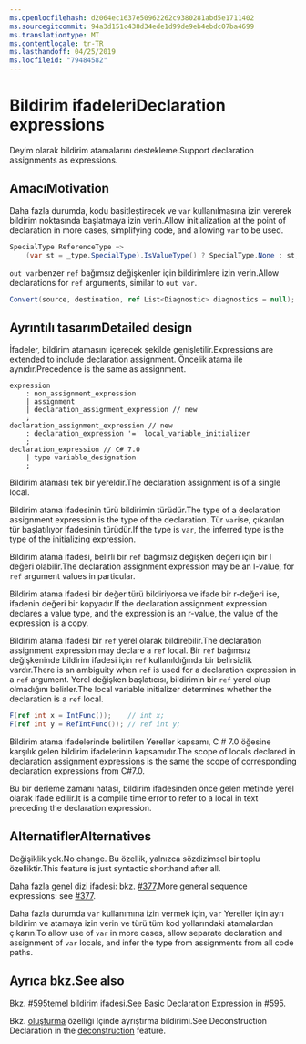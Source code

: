 ```yaml
---
ms.openlocfilehash: d2064ec1637e50962262c9380281abd5e1711402
ms.sourcegitcommit: 94a3d151c438d34ede1d99de9eb4ebdc07ba4699
ms.translationtype: MT
ms.contentlocale: tr-TR
ms.lasthandoff: 04/25/2019
ms.locfileid: "79484582"
---
```

# <a name="declaration-expressions"></a><span data-ttu-id="3d3f5-101">Bildirim ifadeleri</span><span class="sxs-lookup"><span data-stu-id="3d3f5-101">Declaration expressions</span></span>

<span data-ttu-id="3d3f5-102">Deyim olarak bildirim atamalarını destekleme.</span><span class="sxs-lookup"><span data-stu-id="3d3f5-102">Support declaration assignments as expressions.</span></span>

## <a name="motivation"></a><span data-ttu-id="3d3f5-103">Amacı</span><span class="sxs-lookup"><span data-stu-id="3d3f5-103">Motivation</span></span>
[motivation]: #motivation

<span data-ttu-id="3d3f5-104">Daha fazla durumda, kodu basitleştirecek ve `var` kullanılmasına izin vererek bildirim noktasında başlatmaya izin verin.</span><span class="sxs-lookup"><span data-stu-id="3d3f5-104">Allow initialization at the point of declaration in more cases, simplifying code, and allowing `var` to be used.</span></span>

```csharp
SpecialType ReferenceType =>
    (var st = _type.SpecialType).IsValueType() ? SpecialType.None : st;
```

<span data-ttu-id="3d3f5-105">`out var`benzer `ref` bağımsız değişkenler için bildirimlere izin verin.</span><span class="sxs-lookup"><span data-stu-id="3d3f5-105">Allow declarations for `ref` arguments, similar to `out var`.</span></span>

```csharp
Convert(source, destination, ref List<Diagnostic> diagnostics = null);
```

## <a name="detailed-design"></a><span data-ttu-id="3d3f5-106">Ayrıntılı tasarım</span><span class="sxs-lookup"><span data-stu-id="3d3f5-106">Detailed design</span></span>
[design]: #detailed-design

<span data-ttu-id="3d3f5-107">İfadeler, bildirim atamasını içerecek şekilde genişletilir.</span><span class="sxs-lookup"><span data-stu-id="3d3f5-107">Expressions are extended to include declaration assignment.</span></span> <span data-ttu-id="3d3f5-108">Öncelik atama ile aynıdır.</span><span class="sxs-lookup"><span data-stu-id="3d3f5-108">Precedence is the same as assignment.</span></span>

```antlr
expression
    : non_assignment_expression
    | assignment
    | declaration_assignment_expression // new
    ;
declaration_assignment_expression // new
    : declaration_expression '=' local_variable_initializer
    ;
declaration_expression // C# 7.0
    | type variable_designation
    ;
```

<span data-ttu-id="3d3f5-109">Bildirim ataması tek bir yereldir.</span><span class="sxs-lookup"><span data-stu-id="3d3f5-109">The declaration assignment is of a single local.</span></span>

<span data-ttu-id="3d3f5-110">Bildirim atama ifadesinin türü bildirimin türüdür.</span><span class="sxs-lookup"><span data-stu-id="3d3f5-110">The type of a declaration assignment expression is the type of the declaration.</span></span>
<span data-ttu-id="3d3f5-111">Tür `var`ise, çıkarılan tür başlatılıyor ifadesinin türüdür.</span><span class="sxs-lookup"><span data-stu-id="3d3f5-111">If the type is `var`, the inferred type is the type of the initializing expression.</span></span> 

<span data-ttu-id="3d3f5-112">Bildirim atama ifadesi, belirli bir `ref` bağımsız değişken değeri için bir l değeri olabilir.</span><span class="sxs-lookup"><span data-stu-id="3d3f5-112">The declaration assignment expression may be an l-value, for `ref` argument values in particular.</span></span>

<span data-ttu-id="3d3f5-113">Bildirim atama ifadesi bir değer türü bildiriyorsa ve ifade bir r-değeri ise, ifadenin değeri bir kopyadır.</span><span class="sxs-lookup"><span data-stu-id="3d3f5-113">If the declaration assignment expression declares a value type, and the expression is an r-value, the value of the expression is a copy.</span></span>

<span data-ttu-id="3d3f5-114">Bildirim atama ifadesi bir `ref` yerel olarak bildirebilir.</span><span class="sxs-lookup"><span data-stu-id="3d3f5-114">The declaration assignment expression may declare a `ref` local.</span></span>
<span data-ttu-id="3d3f5-115">Bir `ref` bağımsız değişkeninde bildirim ifadesi için `ref` kullanıldığında bir belirsizlik vardır.</span><span class="sxs-lookup"><span data-stu-id="3d3f5-115">There is an ambiguity when `ref` is used for a declaration expression in a `ref` argument.</span></span>
<span data-ttu-id="3d3f5-116">Yerel değişken başlatıcısı, bildirimin bir `ref` yerel olup olmadığını belirler.</span><span class="sxs-lookup"><span data-stu-id="3d3f5-116">The local variable initializer determines whether the declaration is a `ref` local.</span></span>

```csharp
F(ref int x = IntFunc());    // int x;
F(ref int y = RefIntFunc()); // ref int y;
```

<span data-ttu-id="3d3f5-117">Bildirim atama ifadelerinde belirtilen Yereller kapsamı, C # 7.0 öğesine karşılık gelen bildirim ifadelerinin kapsamıdır.</span><span class="sxs-lookup"><span data-stu-id="3d3f5-117">The scope of locals declared in declaration assignment expressions is the same the scope of corresponding declaration expressions from C#7.0.</span></span>

<span data-ttu-id="3d3f5-118">Bu bir derleme zamanı hatası, bildirim ifadesinden önce gelen metinde yerel olarak ifade edilir.</span><span class="sxs-lookup"><span data-stu-id="3d3f5-118">It is a compile time error to refer to a local in text preceding the declaration expression.</span></span>

## <a name="alternatives"></a><span data-ttu-id="3d3f5-119">Alternatifler</span><span class="sxs-lookup"><span data-stu-id="3d3f5-119">Alternatives</span></span>
[alternatives]: #alternatives
<span data-ttu-id="3d3f5-120">Değişiklik yok.</span><span class="sxs-lookup"><span data-stu-id="3d3f5-120">No change.</span></span> <span data-ttu-id="3d3f5-121">Bu özellik, yalnızca sözdizimsel bir toplu özelliktir.</span><span class="sxs-lookup"><span data-stu-id="3d3f5-121">This feature is just syntactic shorthand after all.</span></span>

<span data-ttu-id="3d3f5-122">Daha fazla genel dizi ifadesi: bkz. [#377](https://github.com/dotnet/csharplang/issues/377).</span><span class="sxs-lookup"><span data-stu-id="3d3f5-122">More general sequence expressions: see [#377](https://github.com/dotnet/csharplang/issues/377).</span></span>

<span data-ttu-id="3d3f5-123">Daha fazla durumda `var` kullanımına izin vermek için, `var` Yereller için ayrı bildirim ve atamaya izin verin ve türü tüm kod yollarındaki atamalardan çıkarın.</span><span class="sxs-lookup"><span data-stu-id="3d3f5-123">To allow use of `var` in more cases, allow separate declaration and assignment of `var` locals, and infer the type from assignments from all code paths.</span></span>

## <a name="see-also"></a><span data-ttu-id="3d3f5-124">Ayrıca bkz.</span><span class="sxs-lookup"><span data-stu-id="3d3f5-124">See also</span></span>
[see-also]: #see-also
<span data-ttu-id="3d3f5-125">Bkz. [#595](https://github.com/dotnet/csharplang/issues/595)temel bildirim ifadesi.</span><span class="sxs-lookup"><span data-stu-id="3d3f5-125">See Basic Declaration Expression in [#595](https://github.com/dotnet/csharplang/issues/595).</span></span>

<span data-ttu-id="3d3f5-126">Bkz. [oluşturma](https://github.com/dotnet/roslyn/blob/master/docs/features/deconstruction.md) özelliği Içinde ayrıştırma bildirimi.</span><span class="sxs-lookup"><span data-stu-id="3d3f5-126">See Deconstruction Declaration in the [deconstruction](https://github.com/dotnet/roslyn/blob/master/docs/features/deconstruction.md) feature.</span></span>
